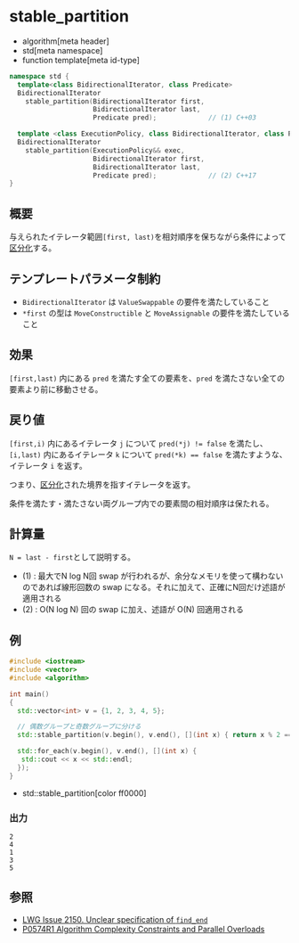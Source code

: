 # stable_partition
* algorithm[meta header]
* std[meta namespace]
* function template[meta id-type]

```cpp
namespace std {
  template<class BidirectionalIterator, class Predicate>
  BidirectionalIterator
    stable_partition(BidirectionalIterator first,
                     BidirectionalIterator last,
                     Predicate pred);             // (1) C++03

  template <class ExecutionPolicy, class BidirectionalIterator, class Predicate>
  BidirectionalIterator
    stable_partition(ExecutionPolicy&& exec,
                     BidirectionalIterator first,
                     BidirectionalIterator last,
                     Predicate pred);             // (2) C++17
}
```

## 概要
与えられたイテレータ範囲`[first, last)`を相対順序を保ちながら条件によって[区分化](/reference/algorithm.md#sequence-is-partitioned)する。


## テンプレートパラメータ制約
- `BidirectionalIterator` は `ValueSwappable` の要件を満たしていること
- `*first` の型は `MoveConstructible` と `MoveAssignable` の要件を満たしていること


## 効果
`[first,last)` 内にある `pred` を満たす全ての要素を、`pred` を満たさない全ての要素より前に移動させる。


## 戻り値
`[first,i)` 内にあるイテレータ `j` について `pred(*j) != false` を満たし、`[i,last)` 内にあるイテレータ `k` について `pred(*k) == false` を満たすような、イテレータ `i` を返す。

つまり、[区分化](/reference/algorithm.md#sequence-is-partitioned)された境界を指すイテレータを返す。

条件を満たす・満たさない両グループ内での要素間の相対順序は保たれる。


## 計算量
`N = last - first`として説明する。

- (1) : 最大でN log N回 swap が行われるが、余分なメモリを使って構わないのであれば線形回数の swap になる。それに加えて、正確にN回だけ述語が適用される
- (2) : O(N log N) 回の swap に加え、述語が O(N) 回適用される


## 例
```cpp example
#include <iostream>
#include <vector>
#include <algorithm>

int main()
{
  std::vector<int> v = {1, 2, 3, 4, 5};

  // 偶数グループと奇数グループに分ける
  std::stable_partition(v.begin(), v.end(), [](int x) { return x % 2 == 0; });

  std::for_each(v.begin(), v.end(), [](int x) {
   std::cout << x << std::endl;
  });
}
```
* std::stable_partition[color ff0000]

### 出力
```
2
4
1
3
5
```


## 参照
- [LWG Issue 2150. Unclear specification of `find_end`](http://www.open-std.org/jtc1/sc22/wg21/docs/lwg-defects.html#2150)
- [P0574R1 Algorithm Complexity Constraints and Parallel Overloads](http://www.open-std.org/jtc1/sc22/wg21/docs/papers/2017/p0574r1.html)
